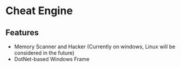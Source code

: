 # Cheat Engine

## Features
+ Memory Scanner and Hacker (Currently on windows, Linux will be considered in the future)
+ DotNet-based Windows Frame